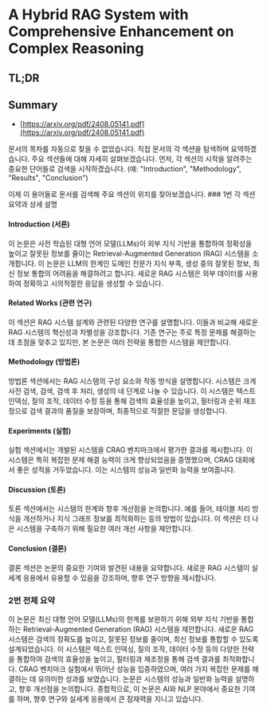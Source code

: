 # A Hybrid RAG System with Comprehensive Enhancement on Complex Reasoning
## TL;DR
## Summary
- [https://arxiv.org/pdf/2408.05141.pdf](https://arxiv.org/pdf/2408.05141.pdf)

문서의 목차를 자동으로 찾을 수 없었습니다. 직접 문서의 각 섹션을 탐색하며 요약하겠습니다. 주요 섹션들에 대해 자세히 살펴보겠습니다. 먼저, 각 섹션의 시작을 알려주는 중요한 단어들로 검색을 시작하겠습니다. (예: "Introduction", "Methodology", "Results", "Conclusion")

이제 이 용어들로 문서를 검색해 주요 섹션의 위치를 찾아보겠습니다. ### 1번 각 섹션 요약과 상세 설명

#### Introduction (서론)
이 논문은 사전 학습된 대형 언어 모델(LLMs)이 외부 지식 기반을 통합하여 정확성을 높이고 잘못된 정보를 줄이는 Retrieval-Augmented Generation (RAG) 시스템을 소개합니다. 이 논문은 LLM의 한계인 도메인 전문가 지식 부족, 생성 중의 잘못된 정보, 최신 정보 통합의 어려움을 해결하려고 합니다. 새로운 RAG 시스템은 외부 데이터를 사용하여 정확하고 시의적절한 응답을 생성할 수 있습니다.

#### Related Works (관련 연구)
이 섹션은 RAG 시스템 설계와 관련된 다양한 연구를 설명합니다. 이들과 비교해 새로운 RAG 시스템의 혁신성과 차별성을 강조합니다. 기존 연구는 주로 특정 문제를 해결하는 데 초점을 맞추고 있지만, 본 논문은 여러 전략을 통합한 시스템을 제안합니다.

#### Methodology (방법론)
방법론 섹션에서는 RAG 시스템의 구성 요소와 작동 방식을 설명합니다. 시스템은 크게 사전 검색, 검색, 검색 후 처리, 생성의 네 단계로 나눌 수 있습니다. 이 시스템은 텍스트 인덱싱, 질의 조작, 데이터 수정 등을 통해 검색의 효율성을 높이고, 필터링과 순위 재조정으로 검색 결과의 품질을 보장하며, 최종적으로 적절한 문답을 생성합니다.

#### Experiments (실험)
실험 섹션에서는 개발된 시스템을 CRAG 벤치마크에서 평가한 결과를 제시합니다. 이 시스템은 특히 복잡한 문제 해결 능력이 크게 향상되었음을 증명했으며, CRAG 대회에서 좋은 성적을 거두었습니다. 이는 시스템의 성능과 일반화 능력을 보여줍니다.

#### Discussion (토론)
토론 섹션에서는 시스템의 한계와 향후 개선점을 논의합니다. 예를 들어, 테이블 처리 방식을 개선하거나 지식 그래프 정보를 최적화하는 등의 방법이 있습니다. 이 섹션은 더 나은 시스템을 구축하기 위해 필요한 여러 개선 사항을 제안합니다.

#### Conclusion (결론)
결론 섹션은 논문의 중요한 기여와 발견된 내용을 요약합니다. 새로운 RAG 시스템이 실세계 응용에서 유용할 수 있음을 강조하며, 향후 연구 방향을 제시합니다.

### 2번 전체 요약

이 논문은 최신 대형 언어 모델(LLMs)의 한계를 보완하기 위해 외부 지식 기반을 통합하는 Retrieval-Augmented Generation (RAG) 시스템을 제안합니다. 새로운 RAG 시스템은 검색의 정확도를 높이고, 잘못된 정보를 줄이며, 최신 정보를 통합할 수 있도록 설계되었습니다. 이 시스템은 텍스트 인덱싱, 질의 조작, 데이터 수정 등의 다양한 전략을 통합하여 검색의 효율성을 높이고, 필터링과 재조정을 통해 검색 결과를 최적화합니다. CRAG 벤치마크 실험에서 뛰어난 성능을 입증하였으며, 여러 가지 복잡한 문제를 해결하는 데 유의미한 성과를 보였습니다. 논문은 시스템의 성능과 일반화 능력을 설명하고, 향후 개선점을 논의합니다. 종합적으로, 이 논문은 AI와 NLP 분야에서 중요한 기여를 하며, 향후 연구와 실세계 응용에서 큰 잠재력을 지니고 있습니다.